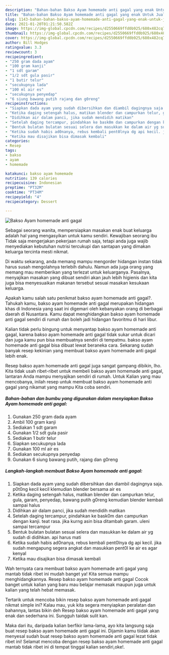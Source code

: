 ```yaml
---
description: "Bahan-bahan Bakso Ayam homemade anti gagal yang enak Untuk Jualan"
title: "Bahan-bahan Bakso Ayam homemade anti gagal yang enak Untuk Jualan"
slug: 1143-bahan-bahan-bakso-ayam-homemade-anti-gagal-yang-enak-untuk-jualan
date: 2021-01-20T01:21:50.582Z
image: https://img-global.cpcdn.com/recipes/d2550669ffd0b925/680x482cq70/bakso-ayam-homemade-anti-gagal-foto-resep-utama.jpg
thumbnail: https://img-global.cpcdn.com/recipes/d2550669ffd0b925/680x482cq70/bakso-ayam-homemade-anti-gagal-foto-resep-utama.jpg
cover: https://img-global.cpcdn.com/recipes/d2550669ffd0b925/680x482cq70/bakso-ayam-homemade-anti-gagal-foto-resep-utama.jpg
author: Bill Hodges
ratingvalue: 3.3
reviewcount: 3
recipeingredient:
- "250 gram dada ayam"
- "100 gram kanji"
- "1 sdt garam"
- "1/2 sdt gula pasir"
- "1 butir telur"
- "secukupnya lada"
- "100 ml air es"
- "secukupnya penyedap"
- "6 siung bawang putih rajang dan g0reng"
recipeinstructions:
- "Siapkan dada ayam yang sudah dibersihkan dan diambil dagingnya saja. p0t0ng kecil kecil klemudian blender bersama air es"
- "Ketika daging setengah halus, matikan blender dan campurkan telur, gula, garam, penyedap, bawang putih g0reng kemudian blender kembali sampai halus"
- "Didihkan air dalam panci, jika sudah mendidih matikan"
- "Setelah daging tercampur, pindahkan ke bask0m dan campurkan dengan kanji. teat rasa. jika kurng asin bisa ditambah garam. uleni sampai tercampur"
- "Bentuk bulatan bulatan sesuai selera dan masukkan ke dalam air yg sudah di didihkan. api harus mati"
- "Ketika sudah habis ad0nanya, rebus kembali pent0lnya dg api kecil. jika sudah mengapung segera angkat dan masukkan pent0l ke air es agar kenyal"
- "Ketika mau disajikan bisa dimasak kembali"
categories:
- Resep
tags:
- bakso
- ayam
- homemade

katakunci: bakso ayam homemade 
nutrition: 139 calories
recipecuisine: Indonesian
preptime: "PT32M"
cooktime: "PT34M"
recipeyield: "4"
recipecategory: Dessert

---
```



![Bakso Ayam homemade anti gagal](https://img-global.cpcdn.com/recipes/d2550669ffd0b925/680x482cq70/bakso-ayam-homemade-anti-gagal-foto-resep-utama.jpg)

Sebagai seorang wanita, mempersiapkan masakan enak buat keluarga adalah hal yang mengasyikan untuk kamu sendiri. Kewajiban seorang ibu Tidak saja mengerjakan pekerjaan rumah saja, tetapi anda juga wajib menyediakan kebutuhan nutrisi tercukupi dan santapan yang dimakan keluarga tercinta mesti nikmat.

Di waktu  sekarang, anda memang mampu mengorder hidangan instan tidak harus susah mengolahnya terlebih dahulu. Namun ada juga orang yang memang mau memberikan yang terlezat untuk keluarganya. Pasalnya, menyajikan masakan yang dibuat sendiri akan jauh lebih higienis dan kita juga bisa menyesuaikan makanan tersebut sesuai masakan kesukaan keluarga. 



Apakah kamu salah satu penikmat bakso ayam homemade anti gagal?. Tahukah kamu, bakso ayam homemade anti gagal merupakan hidangan khas di Indonesia yang saat ini digemari oleh kebanyakan orang di berbagai daerah di Nusantara. Kamu dapat menghidangkan bakso ayam homemade anti gagal sendiri di rumah dan boleh jadi hidangan favoritmu di hari libur.

Kalian tidak perlu bingung untuk menyantap bakso ayam homemade anti gagal, karena bakso ayam homemade anti gagal tidak sukar untuk dicari dan juga kamu pun bisa membuatnya sendiri di tempatmu. bakso ayam homemade anti gagal bisa dibuat lewat beraneka cara. Sekarang sudah banyak resep kekinian yang membuat bakso ayam homemade anti gagal lebih enak.

Resep bakso ayam homemade anti gagal juga sangat gampang dibikin, lho. Kita tidak usah ribet-ribet untuk membeli bakso ayam homemade anti gagal, lantaran Anda mampu menyajikan sendiri di rumah. Untuk Kalian yang mau mencobanya, inilah resep untuk membuat bakso ayam homemade anti gagal yang nikamat yang mampu Kita coba sendiri.

<!--inarticleads1-->

##### Bahan-bahan dan bumbu yang digunakan dalam menyiapkan Bakso Ayam homemade anti gagal:

1. Gunakan 250 gram dada ayam
1. Ambil 100 gram kanji
1. Sediakan 1 sdt garam
1. Gunakan 1/2 sdt gula pasir
1. Sediakan 1 butir telur
1. Siapkan secukupnya lada
1. Gunakan 100 ml air es
1. Sediakan secukupnya penyedap
1. Gunakan 6 siung bawang putih, rajang dan g0reng




<!--inarticleads2-->

##### Langkah-langkah membuat Bakso Ayam homemade anti gagal:

1. Siapkan dada ayam yang sudah dibersihkan dan diambil dagingnya saja. p0t0ng kecil kecil klemudian blender bersama air es
1. Ketika daging setengah halus, matikan blender dan campurkan telur, gula, garam, penyedap, bawang putih g0reng kemudian blender kembali sampai halus
1. Didihkan air dalam panci, jika sudah mendidih matikan
1. Setelah daging tercampur, pindahkan ke bask0m dan campurkan dengan kanji. teat rasa. jika kurng asin bisa ditambah garam. uleni sampai tercampur
1. Bentuk bulatan bulatan sesuai selera dan masukkan ke dalam air yg sudah di didihkan. api harus mati
1. Ketika sudah habis ad0nanya, rebus kembali pent0lnya dg api kecil. jika sudah mengapung segera angkat dan masukkan pent0l ke air es agar kenyal
1. Ketika mau disajikan bisa dimasak kembali




Wah ternyata cara membuat bakso ayam homemade anti gagal yang mantab tidak ribet ini mudah banget ya! Kita semua mampu menghidangkannya. Resep bakso ayam homemade anti gagal Cocok banget untuk kalian yang baru mau belajar memasak maupun juga untuk kalian yang telah hebat memasak.

Tertarik untuk mencoba bikin resep bakso ayam homemade anti gagal nikmat simple ini? Kalau mau, yuk kita segera menyiapkan peralatan dan bahannya, lantas bikin deh Resep bakso ayam homemade anti gagal yang enak dan sederhana ini. Sungguh taidak sulit kan. 

Maka dari itu, daripada kalian berfikir lama-lama, ayo kita langsung saja buat resep bakso ayam homemade anti gagal ini. Dijamin kamu tiidak akan menyesal sudah buat resep bakso ayam homemade anti gagal lezat tidak ribet ini! Selamat mencoba dengan resep bakso ayam homemade anti gagal mantab tidak ribet ini di tempat tinggal kalian sendiri,oke!.

